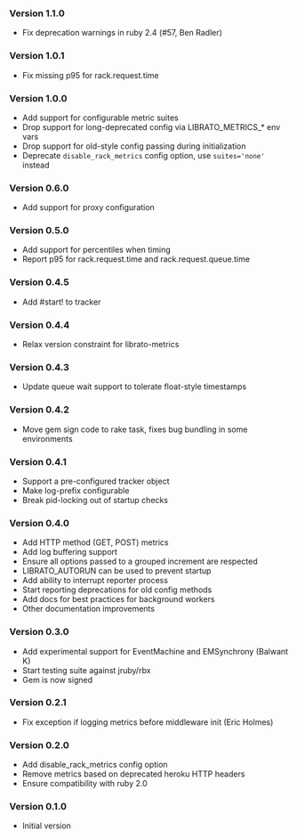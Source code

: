 ### Version 1.1.0
* Fix deprecation warnings in ruby 2.4 (#57, Ben Radler)

### Version 1.0.1
* Fix missing p95 for rack.request.time

### Version 1.0.0
* Add support for configurable metric suites
* Drop support for long-deprecated config via LIBRATO_METRICS_* env vars
* Drop support for old-style config passing during initialization
* Deprecate `disable_rack_metrics` config option, use `suites='none'` instead

### Version 0.6.0
* Add support for proxy configuration

### Version 0.5.0
* Add support for percentiles when timing
* Report p95 for rack.request.time and rack.request.queue.time

### Version 0.4.5
* Add #start! to tracker

### Version 0.4.4
* Relax version constraint for librato-metrics

### Version 0.4.3
* Update queue wait support to tolerate float-style timestamps

### Version 0.4.2
* Move gem sign code to rake task, fixes bug bundling in some environments

### Version 0.4.1
* Support a pre-configured tracker object
* Make log-prefix configurable
* Break pid-locking out of startup checks

### Version 0.4.0
* Add HTTP method (GET, POST) metrics
* Add log buffering support
* Ensure all options passed to a grouped increment are respected
* LIBRATO_AUTORUN can be used to prevent startup
* Add ability to interrupt reporter process
* Start reporting deprecations for old config methods
* Add docs for best practices for background workers
* Other documentation improvements

### Version 0.3.0
* Add experimental support for EventMachine and EMSynchrony (Balwant K)
* Start testing suite against jruby/rbx
* Gem is now signed

### Version 0.2.1
* Fix exception if logging metrics before middleware init (Eric Holmes)

### Version 0.2.0
* Add disable_rack_metrics config option
* Remove metrics based on deprecated heroku HTTP headers
* Ensure compatibility with ruby 2.0

### Version 0.1.0
* Initial version
